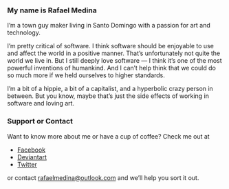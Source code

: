 ### My name is Rafael Medina
I’m a town guy maker living in Santo Domingo with a passion for art and technology.

I’m pretty critical of software. I think software should be enjoyable to use and affect the world in a positive manner. That’s unfortunately not quite the world we live in. But I still deeply love software — I think it’s one of the most powerful inventions of humankind. And I can’t help think that we could do so much more if we held ourselves to higher standards.

I’m a bit of a hippie, a bit of a capitalist, and a hyperbolic crazy person in between. But you know, maybe that’s just the side effects of working in software and loving art.

### Support or Contact
Want to know more about me or have a cup of coffee? Check me out at 

* [Facebook](http://facebook.com/zxhadow)
* [Deviantart](http://zxhadow.deviantart.com/)
* [Twitter](https://twitter.com/zxhadow)

or contact rafaelmedina@outlook.com and we’ll help you sort it out.